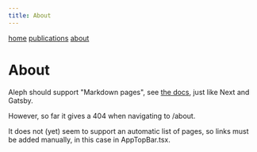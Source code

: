 ```yaml
---
title: About
---
```


[home](/)
[publications](/publications)
[about](/about)

# About

Aleph should support "Markdown pages", see [the docs](https://alephjs.org/docs/basic-features/pages), just like Next and Gatsby. 

However, so far it gives a 404 when navigating to /about.

It does not (yet) seem to support an automatic list of pages, so links must be added manually, in this case in AppTopBar.tsx.